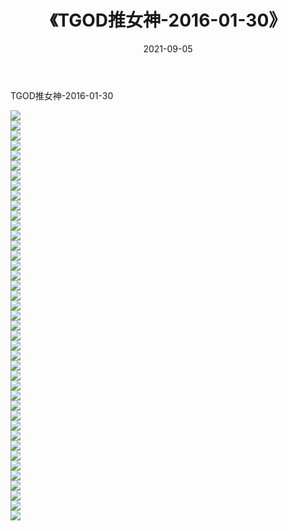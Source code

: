 ﻿---
layout: post
title:  《TGOD推女神-2016-01-30》
date:   2021-09-05
img: http://img.660000.xyz/Sharelink/网络美图/2021/TGOD推女神-2016-01-30/000.jpg
categories: [美女, 清纯, 唯美]
---

TGOD推女神-2016-01-30

  ![](http://img.660000.xyz/Sharelink/网络美图/2021/TGOD推女神-2016-01-30/001.jpg) <br> ![](http://img.660000.xyz/Sharelink/网络美图/2021/TGOD推女神-2016-01-30/002.jpg) <br> ![](http://img.660000.xyz/Sharelink/网络美图/2021/TGOD推女神-2016-01-30/003.jpg) <br> ![](http://img.660000.xyz/Sharelink/网络美图/2021/TGOD推女神-2016-01-30/004.jpg) <br> ![](http://img.660000.xyz/Sharelink/网络美图/2021/TGOD推女神-2016-01-30/005.jpg) <br> ![](http://img.660000.xyz/Sharelink/网络美图/2021/TGOD推女神-2016-01-30/006.jpg) <br> ![](http://img.660000.xyz/Sharelink/网络美图/2021/TGOD推女神-2016-01-30/007.jpg) <br> ![](http://img.660000.xyz/Sharelink/网络美图/2021/TGOD推女神-2016-01-30/008.jpg) <br> ![](http://img.660000.xyz/Sharelink/网络美图/2021/TGOD推女神-2016-01-30/009.jpg) <br> ![](http://img.660000.xyz/Sharelink/网络美图/2021/TGOD推女神-2016-01-30/010.jpg) <br> ![](http://img.660000.xyz/Sharelink/网络美图/2021/TGOD推女神-2016-01-30/011.jpg) <br> ![](http://img.660000.xyz/Sharelink/网络美图/2021/TGOD推女神-2016-01-30/012.jpg) <br> ![](http://img.660000.xyz/Sharelink/网络美图/2021/TGOD推女神-2016-01-30/013.jpg) <br> ![](http://img.660000.xyz/Sharelink/网络美图/2021/TGOD推女神-2016-01-30/014.jpg) <br> ![](http://img.660000.xyz/Sharelink/网络美图/2021/TGOD推女神-2016-01-30/015.jpg) <br> ![](http://img.660000.xyz/Sharelink/网络美图/2021/TGOD推女神-2016-01-30/016.jpg) <br> ![](http://img.660000.xyz/Sharelink/网络美图/2021/TGOD推女神-2016-01-30/017.jpg) <br> ![](http://img.660000.xyz/Sharelink/网络美图/2021/TGOD推女神-2016-01-30/018.jpg) <br> ![](http://img.660000.xyz/Sharelink/网络美图/2021/TGOD推女神-2016-01-30/019.jpg) <br> ![](http://img.660000.xyz/Sharelink/网络美图/2021/TGOD推女神-2016-01-30/020.jpg) <br> ![](http://img.660000.xyz/Sharelink/网络美图/2021/TGOD推女神-2016-01-30/021.jpg) <br> ![](http://img.660000.xyz/Sharelink/网络美图/2021/TGOD推女神-2016-01-30/022.jpg) <br> ![](http://img.660000.xyz/Sharelink/网络美图/2021/TGOD推女神-2016-01-30/023.jpg) <br> ![](http://img.660000.xyz/Sharelink/网络美图/2021/TGOD推女神-2016-01-30/024.jpg) <br> ![](http://img.660000.xyz/Sharelink/网络美图/2021/TGOD推女神-2016-01-30/025.jpg) <br> ![](http://img.660000.xyz/Sharelink/网络美图/2021/TGOD推女神-2016-01-30/026.jpg) <br> ![](http://img.660000.xyz/Sharelink/网络美图/2021/TGOD推女神-2016-01-30/027.jpg) <br> ![](http://img.660000.xyz/Sharelink/网络美图/2021/TGOD推女神-2016-01-30/028.jpg) <br> ![](http://img.660000.xyz/Sharelink/网络美图/2021/TGOD推女神-2016-01-30/029.jpg) <br> ![](http://img.660000.xyz/Sharelink/网络美图/2021/TGOD推女神-2016-01-30/030.jpg) <br> ![](http://img.660000.xyz/Sharelink/网络美图/2021/TGOD推女神-2016-01-30/031.jpg) <br> ![](http://img.660000.xyz/Sharelink/网络美图/2021/TGOD推女神-2016-01-30/032.jpg) <br> ![](http://img.660000.xyz/Sharelink/网络美图/2021/TGOD推女神-2016-01-30/033.jpg) <br> ![](http://img.660000.xyz/Sharelink/网络美图/2021/TGOD推女神-2016-01-30/034.jpg) <br> ![](http://img.660000.xyz/Sharelink/网络美图/2021/TGOD推女神-2016-01-30/035.jpg) <br> ![](http://img.660000.xyz/Sharelink/网络美图/2021/TGOD推女神-2016-01-30/036.jpg) <br> ![](http://img.660000.xyz/Sharelink/网络美图/2021/TGOD推女神-2016-01-30/037.jpg) <br> ![](http://img.660000.xyz/Sharelink/网络美图/2021/TGOD推女神-2016-01-30/038.jpg) <br> ![](http://img.660000.xyz/Sharelink/网络美图/2021/TGOD推女神-2016-01-30/039.jpg) <br> ![](http://img.660000.xyz/Sharelink/网络美图/2021/TGOD推女神-2016-01-30/040.jpg) <br> ![](http://img.660000.xyz/Sharelink/网络美图/2021/TGOD推女神-2016-01-30/041.jpg) <br>